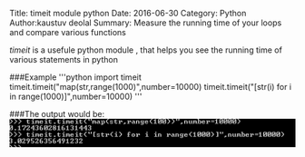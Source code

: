 Title: timeit module python
Date: 2016-06-30
Category: Python
Author:kaustuv deolal
Summary: Measure the running time of your loops and compare various functions

*timeit*  is a usefule python module , that helps you see the running time of various statements in python

###Example
 '''python
 	import timeit 
 	timeit.timeit("map(str,range(1000)",number=10000)
 	timeit.timeit("[str(i) for i in range(1000)]",number=10000)
 	'''

 ###The output would be:
 ![alt text](https://raw.githubusercontent.com/Vutsuak16/Vutsuak16.github.io/master/content/images/timeit.PNG )

 

